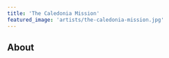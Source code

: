 ```yaml
---
title: 'The Caledonia Mission'
featured_image: 'artists/the-caledonia-mission.jpg'
---
```


## About


